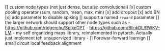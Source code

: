 [] custom node types (not just dense, but also convolutional)
[x] custom pooling operator (sum, random, mean, max, min)
[x] add dropout
[x] add BN
[x] add parameter to disable spiking
[] support a named `reward` parameter
[] the larger network should support other node types such as
    - https://github.com/ridgerchu/SpikeGPT
    - https://github.com/BlinkDL/RWKV-LM
    - my self organizing maps library, reimplemented in pytorch. Actually just implement teh unsupervized library
    - 
[] Forewar-forward learnign
[] small circuit local feedback alignment